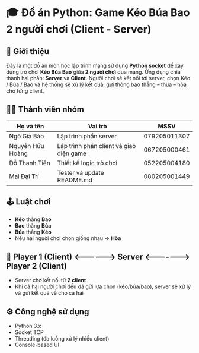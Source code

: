 # 🎓 Đồ án Python: Game Kéo Búa Bao 2 người chơi (Client - Server)

## 📌 Giới thiệu

Đây là một đồ án môn học lập trình mạng sử dụng **Python socket** để xây dựng trò chơi **Kéo Búa Bao** giữa **2 người chơi** qua mạng. Ứng dụng chia thành hai phần: **Server** và **Client**. Người chơi sẽ kết nối tới server, chọn Kéo / Búa / Bao và hệ thống sẽ xử lý kết quả, gửi thông báo thắng – thua – hòa cho từng client.

## 👨‍💻 Thành viên nhóm

| Họ và tên            | Vai trò                          | MSSV                 |
|-------------------|----------------------------------|----------------------|
| Ngô Gia Bảo     | Lập trình phần server            | 079205011307                        |
| Nguyễn Hữu Hoàng       | Lập trình phần client và giao diện game            | 067205000461                      |
| Đỗ Thanh Tiến          | Thiết kế logic trò chơi | 052205004180                        |
| Mai Đại Trí        | Tester và update README.md | 080205001449                        |

## 🕹️ Luật chơi

- **Kéo** thắng **Bao**
- **Bao** thắng **Búa**
- **Búa** thắng **Kéo**
- Nếu hai người chơi chọn giống nhau → **Hòa**

## 🧑 Player 1 (Client) <------> Server <-------> Player 2 (Client)

- Server chờ kết nối từ **2 client**
- Khi cả hai người chơi đều đã gửi lựa chọn (kéo/búa/bao), server sẽ xử lý và gửi kết quả về cho cả hai

## ⚙️ Công nghệ sử dụng

- Python 3.x
- Socket TCP
- Threading (đa luồng xử lý nhiều client)
- Console-based UI